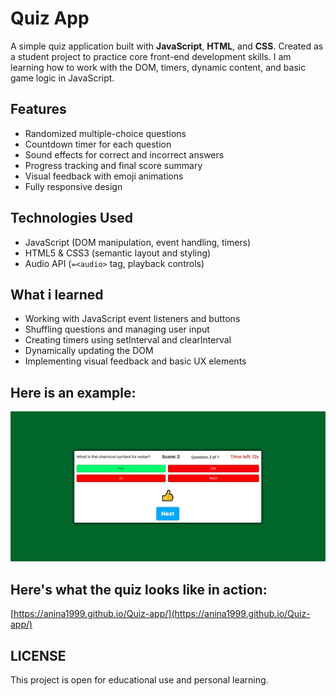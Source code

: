 # Quiz App

A simple quiz application built with **JavaScript**, **HTML**, and **CSS**. Created as a student project to practice core front-end development skills. I am learning how to work with the DOM, timers, dynamic content, and basic game logic in JavaScript.

## Features

* Randomized multiple-choice questions  
* Countdown timer for each question  
* Sound effects for correct and incorrect answers  
* Progress tracking and final score summary
* Visual feedback with emoji animations 
* Fully responsive design

## Technologies Used

* JavaScript (DOM manipulation, event handling, timers)
* HTML5 & CSS3 (semantic layout and styling)
* Audio API (`=<audio>` tag, playback controls)

## What i learned

* Working with JavaScript event listeners and buttons
* Shuffling questions and managing user input
* Creating timers using setInterval and clearInterval
* Dynamically updating the DOM
* Implementing visual feedback and basic UX elements

## Here is an example:

![example of right answer](screenshot/quiz-app-screenshot.jpg)

## Here's what the quiz looks like in action:

[https://anina1999.github.io/Quiz-app/](https://anina1999.github.io/Quiz-app/)

## LICENSE

This project is open for educational use and personal learning.
